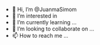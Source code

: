 - 👋 Hi, I’m @JuanmaSimom
- 👀 I’m interested in 
- 🌱 I’m currently learning ...
- 💞️ I’m looking to collaborate on ...
- 📫 How to reach me ...

<!---
JuanmaSimom/JuanmaSimom is a ✨ special ✨ repository because its `README.md` (this file) appears on your GitHub profile.
You can click the Preview link to take a look at your changes.
--->
